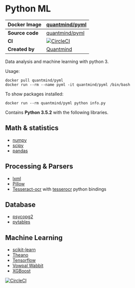 # Python ML

**Docker Image**|[quantmind/pyml](https://hub.docker.com/r/quantmind/pyml/)
--- | ---
**Source code**|[quantmind/pyml](https://github.com/quantmind/pyml)
**CI**|[![CircleCI](https://circleci.com/gh/quantmind/pyml.svg?style=svg)](https://circleci.com/gh/quantmind/pyml)
**Created by**|[Quantmind](http://quantmind.com/)

Data analysis and machine learning with python 3.

Usage:
```
docker pull quantmind/pyml
docker run --rm --name pyml -it quantmind/pyml /bin/bash
```
To show packages installed:
```
docker run --rm quantmind/pyml python info.py
```

Contains **Python 3.5.2** with the following libraries.

## Math & statistics

* [numpy](http://www.numpy.org/)
* [scipy](https://www.scipy.org/)
* [pandas](http://pandas.pydata.org/)

## Processing & Parsers

* [lxml](http://lxml.de/)
* [Pillow](https://python-pillow.org/)
* [Tesseract-ocr](https://github.com/tesseract-ocr/tesseract) with [tesserocr](https://github.com/sirfz/tesserocr) python bindings

## Database

* [psycopg2](http://initd.org/psycopg/docs/)
* [pytables](http://www.pytables.org/)

## Machine Learning

* [scikit-learn](http://scikit-learn.org)
* [Theano](https://github.com/Theano/Theano)
* [Tensorflow](https://www.tensorflow.org/)
* [Vowpal Wabbit](https://github.com/JohnLangford/vowpal_wabbit)
* [XGBoost](https://xgboost.readthedocs.io/en/latest/)


[![CircleCI](https://circleci.com/gh/quantmind/pyml.svg?style=svg)](https://circleci.com/gh/quantmind/pyml)
